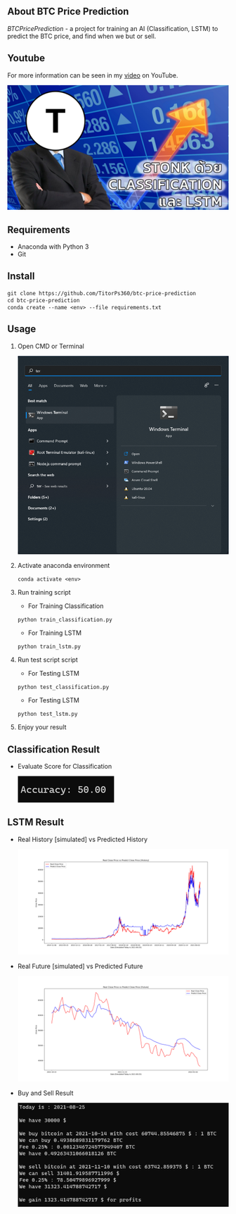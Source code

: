## About BTC Price Prediction

_BTCPricePrediction_ - a project for training an AI (Classification, LSTM) to predict the BTC price, and find when we but or sell.

## Youtube

For more information can be seen in my [video](https://youtu.be/biaRYkLqCec) on YouTube.

[![new_thumb](https://github.com/TitorPs360/btc-price-prediction/blob/main/fig/cover.png)](https://youtu.be/biaRYkLqCec)

## Requirements

- Anaconda with Python 3
- Git

## Install

```
git clone https://github.com/TitorPs360/btc-price-prediction
cd btc-price-prediction
conda create --name <env> --file requirements.txt
```

## Usage

1. Open CMD or Terminal

   ![alt text](https://github.com/TitorPs360/btc-price-prediction/blob/main/fig/step1.png?raw=true)

2. Activate anaconda environment

   ```
   conda activate <env>
   ```

3. Run training script

   - For Training Classification

   ```
   python train_classification.py
   ```

   - For Training LSTM

   ```
   python train_lstm.py
   ```

4. Run test script script

   - For Testing LSTM

   ```
   python test_classification.py
   ```

   - For Testing LSTM

   ```
   python test_lstm.py
   ```

5. Enjoy your result

## Classification Result

- Evaluate Score for Classification

  ![alt text](https://github.com/TitorPs360/btc-price-prediction/blob/main/fig/Classification_result.png?raw=true)

## LSTM Result

- Real History [simulated] vs Predicted History

  ![alt text](https://github.com/TitorPs360/btc-price-prediction/blob/main/fig/history_predict_close_price_btc.png?raw=true)

- Real Future [simulated] vs Predicted Future

  ![alt text](https://github.com/TitorPs360/btc-price-prediction/blob/main/fig/future_predict_close_price_btc.png?raw=true)

- Buy and Sell Result

  ![alt text](https://github.com/TitorPs360/btc-price-prediction/blob/main/fig/LSTM_result.png?raw=true)
